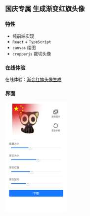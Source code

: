 ## 国庆专属 生成渐变红旗头像

### 特性

- 纯前端实现
- `React` + `TypeScript`
- `canvas` 绘图
- `cropperjs` 裁切头像

### 在线体验

在线体验：[渐变红旗头像生成](https://sharidali.github.io/Five-star-red-flag-Avatar)


### 界面

<img src="https://github.com/SharidaLi/Five-star-red-flag-Avatar/blob/main/images/index.png?raw=true" alt="image"  width="200"  />

